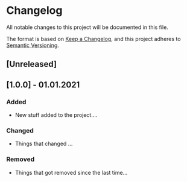 # Changelog

All notable changes to this project will be documented in this file.

The format is based on [Keep a Changelog](https://keepachangelog.com/en/1.0.0/),
and this project adheres to [Semantic Versioning](https://semver.org/spec/v2.0.0.html).

## [Unreleased]

## [1.0.0] - 01.01.2021
### Added
- New stuff added to the project....

### Changed
- Things that changed ...

### Removed
- Things that got removed since the last time...